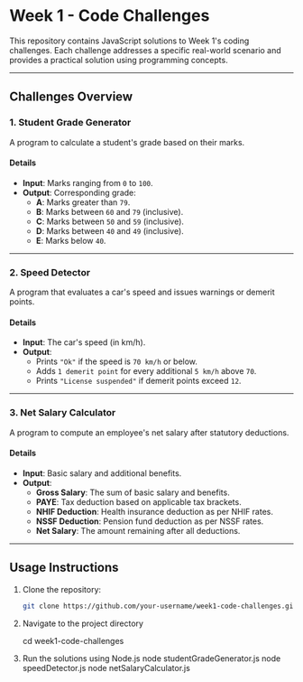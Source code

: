 # Week 1 - Code Challenges

This repository contains JavaScript solutions to Week 1's coding challenges. Each challenge addresses a specific real-world scenario and provides a practical solution using programming concepts.

---

## Challenges Overview

### 1. **Student Grade Generator**
A program to calculate a student's grade based on their marks.

#### **Details**
- **Input**: Marks ranging from `0` to `100`.
- **Output**: Corresponding grade:
  - **A**: Marks greater than `79`.
  - **B**: Marks between `60` and `79` (inclusive).
  - **C**: Marks between `50` and `59` (inclusive).
  - **D**: Marks between `40` and `49` (inclusive).
  - **E**: Marks below `40`.

---

### 2. **Speed Detector**
A program that evaluates a car's speed and issues warnings or demerit points.

#### **Details**
- **Input**: The car's speed (in km/h).
- **Output**:
  - Prints `"Ok"` if the speed is `70 km/h` or below.
  - Adds `1 demerit point` for every additional `5 km/h` above `70`.
  - Prints `"License suspended"` if demerit points exceed `12`.

---

### 3. **Net Salary Calculator**
A program to compute an employee's net salary after statutory deductions.

#### **Details**
- **Input**: Basic salary and additional benefits.
- **Output**:
  - **Gross Salary**: The sum of basic salary and benefits.
  - **PAYE**: Tax deduction based on applicable tax brackets.
  - **NHIF Deduction**: Health insurance deduction as per NHIF rates.
  - **NSSF Deduction**: Pension fund deduction as per NSSF rates.
  - **Net Salary**: The amount remaining after all deductions.

---

## Usage Instructions

1. Clone the repository:
   ```bash
   git clone https://github.com/your-username/week1-code-challenges.git

2. Navigate to the project directory
   
   cd week1-code-challenges

3. Run the solutions using Node.js
   node studentGradeGenerator.js
   node speedDetector.js
   node netSalaryCalculator.js

